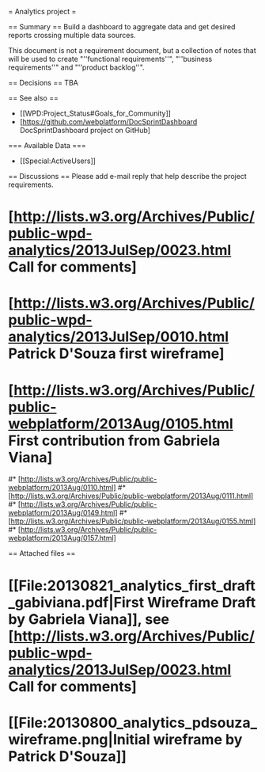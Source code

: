 = Analytics project =

== Summary ==
Build a dashboard to aggregate data and get desired reports crossing multiple data sources.

This document is not a requirement document, but a collection of notes that will be used to create  "''functional requirements''", "''business requirements''" and "''product backlog''".

== Decisions ==
TBA

== See also ==
* [[WPD:Project_Status#Goals_for_Community]]
* [https://github.com/webplatform/DocSprintDashboard DocSprintDashboard project on GitHub]

=== Available Data ===
* [[Special:ActiveUsers]]

== Discussions ==
Please add e-mail reply that help describe the project requirements.

# [http://lists.w3.org/Archives/Public/public-wpd-analytics/2013JulSep/0023.html Call for comments]
# [http://lists.w3.org/Archives/Public/public-wpd-analytics/2013JulSep/0010.html Patrick D'Souza first wireframe]
# [http://lists.w3.org/Archives/Public/public-webplatform/2013Aug/0105.html First contribution from Gabriela Viana]
#* [http://lists.w3.org/Archives/Public/public-webplatform/2013Aug/0110.html]
#* [http://lists.w3.org/Archives/Public/public-webplatform/2013Aug/0111.html]
#* [http://lists.w3.org/Archives/Public/public-webplatform/2013Aug/0149.html]
#* [http://lists.w3.org/Archives/Public/public-webplatform/2013Aug/0155.html]
#* [http://lists.w3.org/Archives/Public/public-webplatform/2013Aug/0157.html]

== Attached files ==
# [[File:20130821_analytics_first_draft_gabiviana.pdf|First Wireframe Draft by Gabriela Viana]], see [http://lists.w3.org/Archives/Public/public-wpd-analytics/2013JulSep/0023.html Call for comments]
# [[File:20130800_analytics_pdsouza_wireframe.png|Initial wireframe by Patrick D'Souza]]